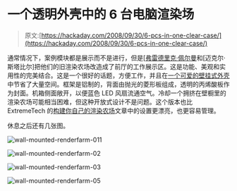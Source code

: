 # 一个透明外壳中的 6 台电脑渲染场

> 原文:[https://hackaday.com/2008/09/30/6-pcs-in-one-clear-case/](https://hackaday.com/2008/09/30/6-pcs-in-one-clear-case/)

通常情况下，案例模块都是展示而不是进行，但是[[弗雷德里克·佩尔曼](http://www.coroflot.com/public/individual_file.asp?individual_id=226605&portfolio_id=1566546&specialty=4&sort_by=1&c=1&)和[迈克尔·斯塔比尔]把他们的旧渲染农场改造成了前厅的工作展示区。这是功能、美观和实用性的完美结合。这是一个很好的话题，方便工作，并且在[一个可爱的壁挂式外壳](http://dvice.com/archives/2008/09/the_ultimate_pc.php?p=4&cat=undefined#more)中节省了大量空间。框架是铝制的，背面由抛光的菱形板组成，透明的丙烯酸板作为封面。机箱侧面敞开，以便蓝色 LED 风扇流通空气。冷却一个拥挤在壁橱里的渲染农场可能相当困难，但这种开放式设计不是问题。这个版本也比 ExtremeTech 的[构建你自己的渲染农场](http://www.extremetech.com/article2/0,2845,1847365,00.asp)文章中的设置更漂亮，也更容易管理。

休息之后还有几张图。

![](../Images/f4eac0c2f4fe193e2bec824b8ef55103.png "wall-mounted-renderfarm-011")

![](../Images/7b6c7f0a521005ffa4995f7575a8931f.png "wall-mounted-renderfarm-02")

![](../Images/7cf65f469acc26ffc6edceb34df10a4f.png "wall-mounted-renderfarm-03")

![](../Images/7337f659fafd04e1db54de0b53830d68.png "wall-mounted-renderfarm-05")